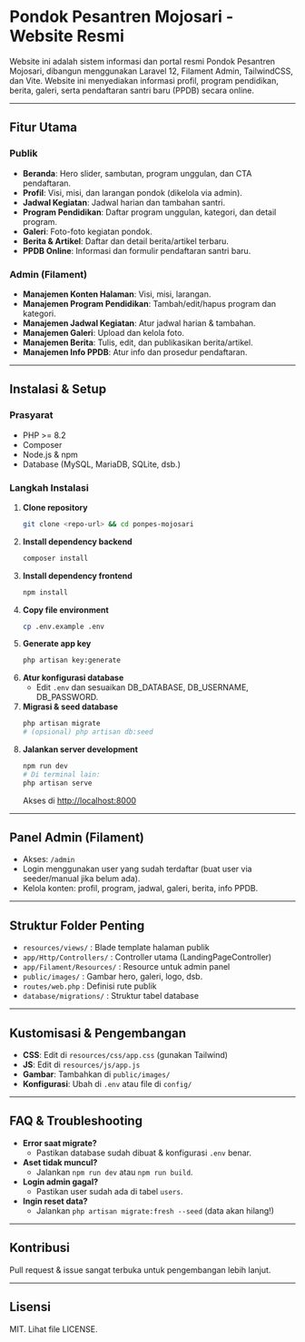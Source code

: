 # Pondok Pesantren Mojosari - Website Resmi

Website ini adalah sistem informasi dan portal resmi Pondok Pesantren Mojosari, dibangun menggunakan Laravel 12, Filament Admin, TailwindCSS, dan Vite. Website ini menyediakan informasi profil, program pendidikan, berita, galeri, serta pendaftaran santri baru (PPDB) secara online.

---

## Fitur Utama

### Publik
- **Beranda**: Hero slider, sambutan, program unggulan, dan CTA pendaftaran.
- **Profil**: Visi, misi, dan larangan pondok (dikelola via admin).
- **Jadwal Kegiatan**: Jadwal harian dan tambahan santri.
- **Program Pendidikan**: Daftar program unggulan, kategori, dan detail program.
- **Galeri**: Foto-foto kegiatan pondok.
- **Berita & Artikel**: Daftar dan detail berita/artikel terbaru.
- **PPDB Online**: Informasi dan formulir pendaftaran santri baru.

### Admin (Filament)
- **Manajemen Konten Halaman**: Visi, misi, larangan.
- **Manajemen Program Pendidikan**: Tambah/edit/hapus program dan kategori.
- **Manajemen Jadwal Kegiatan**: Atur jadwal harian & tambahan.
- **Manajemen Galeri**: Upload dan kelola foto.
- **Manajemen Berita**: Tulis, edit, dan publikasikan berita/artikel.
- **Manajemen Info PPDB**: Atur info dan prosedur pendaftaran.

---

## Instalasi & Setup

### Prasyarat
- PHP >= 8.2
- Composer
- Node.js & npm
- Database (MySQL, MariaDB, SQLite, dsb.)

### Langkah Instalasi
1. **Clone repository**
   ```bash
   git clone <repo-url> && cd ponpes-mojosari
   ```
2. **Install dependency backend**
   ```bash
   composer install
   ```
3. **Install dependency frontend**
   ```bash
   npm install
   ```
4. **Copy file environment**
   ```bash
   cp .env.example .env
   ```
5. **Generate app key**
   ```bash
   php artisan key:generate
   ```
6. **Atur konfigurasi database**
   - Edit `.env` dan sesuaikan DB_DATABASE, DB_USERNAME, DB_PASSWORD.
7. **Migrasi & seed database**
   ```bash
   php artisan migrate
   # (opsional) php artisan db:seed
   ```
8. **Jalankan server development**
   ```bash
   npm run dev
   # Di terminal lain:
   php artisan serve
   ```
   Akses di [http://localhost:8000](http://localhost:8000)

---

## Panel Admin (Filament)
- Akses: `/admin`
- Login menggunakan user yang sudah terdaftar (buat user via seeder/manual jika belum ada).
- Kelola konten: profil, program, jadwal, galeri, berita, info PPDB.

---

## Struktur Folder Penting
- `resources/views/` : Blade template halaman publik
- `app/Http/Controllers/` : Controller utama (LandingPageController)
- `app/Filament/Resources/` : Resource untuk admin panel
- `public/images/` : Gambar hero, galeri, logo, dsb.
- `routes/web.php` : Definisi rute publik
- `database/migrations/` : Struktur tabel database

---

## Kustomisasi & Pengembangan
- **CSS**: Edit di `resources/css/app.css` (gunakan Tailwind)
- **JS**: Edit di `resources/js/app.js`
- **Gambar**: Tambahkan di `public/images/`
- **Konfigurasi**: Ubah di `.env` atau file di `config/`

---

## FAQ & Troubleshooting
- **Error saat migrate?**
  - Pastikan database sudah dibuat & konfigurasi `.env` benar.
- **Aset tidak muncul?**
  - Jalankan `npm run dev` atau `npm run build`.
- **Login admin gagal?**
  - Pastikan user sudah ada di tabel `users`.
- **Ingin reset data?**
  - Jalankan `php artisan migrate:fresh --seed` (data akan hilang!)

---

## Kontribusi
Pull request & issue sangat terbuka untuk pengembangan lebih lanjut.

---

## Lisensi
MIT. Lihat file LICENSE.
